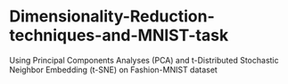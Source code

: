 # Dimensionality-Reduction-techniques-and-MNIST-task
Using Principal Components Analyses (PCA) and t-Distributed Stochastic Neighbor Embedding (t-SNE) on Fashion-MNIST dataset
